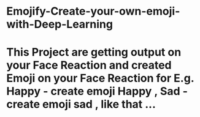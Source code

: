 # Emojify-Create-your-own-emoji-with-Deep-Learning
# This Project are getting output on your Face Reaction and created Emoji on your Face Reaction for E.g. Happy - create emoji Happy , Sad - create emoji sad , like that ...
